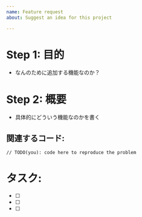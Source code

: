 ```yaml
---
name: Feature request
about: Suggest an idea for this project

---
```


<!-- あくまでテンプレートなので必ずしもすべての項目を埋めなくてよい -->

Step 1: 目的
============

 * なんのために追加する機能なのか？

Step 2: 概要
============

 * 具体的にどういう機能なのかを書く

関連するコード:
---------------

  ```
  // TODO(you): code here to reproduce the problem
  ```
タスク:
=======

<!-- もしやらなければならないことが決まっているならば、書く -->

- [ ] 
- [ ] 
- [ ]
